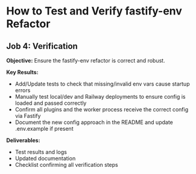 # How to Test and Verify fastify-env Refactor

## Job 4: Verification

**Objective:**
Ensure the fastify-env refactor is correct and robust.

**Key Results:**

- Add/Update tests to check that missing/invalid env vars cause startup errors
- Manually test local/dev and Railway deployments to ensure config is loaded and passed correctly
- Confirm all plugins and the worker process receive the correct config via Fastify
- Document the new config approach in the README and update .env.example if present

**Deliverables:**

- Test results and logs
- Updated documentation
- Checklist confirming all verification steps
